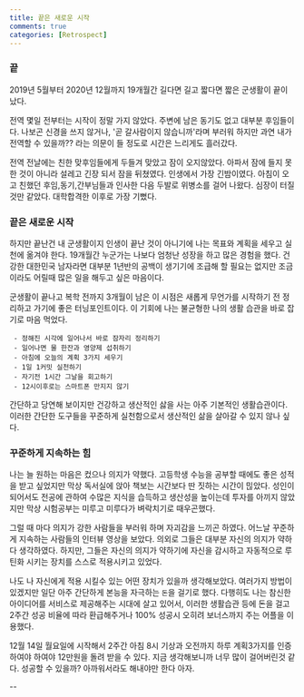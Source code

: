 ```yaml
---
title: 끝은 새로운 시작
comments: true
categories: [Retrospect]
---
```


### 끝
2019년 5월부터 2020년 12월까지 19개월간 길다면 길고 짧다면 짧은 군생활이 끝이 났다. 

전역 몇일 전부터는 시작이 정말 가지 않았다. 주변에 남은 동기도 없고 대부분 후임들이다. 나보곤 신경을 쓰지 않거나, '곧 갈사람이지 않습니까'라며 부러워 하지만 과연 내가 전역할 수 있을까?? 라는 의문이 들 정도로 시간은 느리게도 흘러갔다.

전역 전날에는 친한 맞후임들에게 두들겨 맞았고 잠이 오지않았다. 아파서 잠에 들지 못한 것이 아니라 설레고 긴장 되서 잠을 뒤쳤였다. 인생에서 가장 긴밤이였다. 아침이 오고 친했던 후임,동기,간부님들과 인사한 다음 두발로 위병소를 걸어 나왔다. 심장이 터질것만 같았다. 대학합격한 이후로 가장 기뻤다.

### 끝은 새로운 시작
하지만 끝난건 내 군생활이지 인생이 끝난 것이 아니기에 나는 목표와 계획을 세우고 실천에 옮겨야 한다. 19개월간 누군가는 나보다 엄청난 성장을 하고 많은 경험을 했다. 건강한 대한민국 남자라면 대부분 1년반의 공백이 생기기에 조급해 할 필요는 없지만 조금이라도 어릴때 많은 일을 해두고 싶은 마음이다.

군생활이 끝나고 복학 전까지 3개월이 남은 이 시점은 새롭게 무언가를 시작하기 전 정리하고 가기에 좋은 터닝포인트이다. 이 기회에 나는 불균형한 나의 생활 습관을 바로 잡기로 마음 먹었다. 

```
 - 정해진 시각에 일어나서 바로 잠자리 정리하기
 - 일어나면 물 한잔과 영양제 섭취하기
 - 아침에 오늘의 계획 3가지 세우기
 - 1일 1커밋 실천하기
 - 자기전 1시간 그날을 회고하기
 - 12시이후로는 스마트폰 만지지 않기
```

간단하고 당연해 보이지만 건강하고 생산적인 삻을 사는 아주 기본적인 생활습관이다. 이러한 간단한 도구들을 꾸준하게 실천함으로서 생산적인 삶을 살아갈 수 있지 않나 싶다. 

### 꾸준하게 지속하는 힘
나는 늘 원하는 마음은 컸으나 의지가 약했다. 고등학생 수능을 공부할 때에도 좋은 성적을 받고 싶었지만 막상 독서실에 앉아 책보는 시간보다 딴 짓하는 시간이 믾았다. 성인이 되어서도 전공에 관하여 수많은 지식을 습득하고 생산성을 높이는데 투자를 아끼지 않았지만 막상 시험공부는 미루고 미루다가 벼락치기로 때우곤했다. 

그럴 때 마다 의지가 강한 사람들을 부러워 하며 자괴감을 느끼곤 하였다. 어느날 꾸준하게 지속하는 사람들의 인터뷰 영상을 보았다. 의외로 그들은 대부분 자신의 의지가 약하다 생각하였다. 하지만, 그들은 자신의 의지가 약하기에 자신을 감시하고 자동적으로 루틴화 시키는 장치를 스스로 적용시키고 있었다.

나도 나 자신에게 적용 시킬수 있는 어떤 장치가 있을까 생각해보았다. 여러가지 방법이 있겠지만 일단 아주 간단하게 본능을 자극하는 `돈`을 걸기로 했다. 다행히도 나는 참신한 아이디어를 서비스로 제공해주는 시대에 살고 있어서, 이러한 생활습관 등에 돈을 걸고 2주간 성공 비율에 따라 환급해주거나 100% 성공시 오히려 보너스까지 주는 어플을 이용했다.

12월 14일 월요일에 시작해서 2주간 아침 8시 기상과 오전까지 하루 계획3가지를 인증하여야 하여야 12만원을 돌려 받을 수 있다. 지금 생각해보니까 너무 많이 걸어버린것 같다. 성공할 수 있을까? 아까워서라도 해내야만 한다 아자.

--